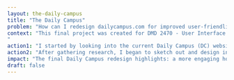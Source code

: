 ```yaml
---
layout: the-daily-campus
title: "The Daily Campus"
problem: "How can I redesign dailycampus.com for improved user-friendliness and to better showcase the contributions of The Daily Campus staff?"
context: "This final project was created for DMD 2470 - User Interface Design. I was tasked to design and make a light Adobe XD prototype for 3 desktop screens and 3 mobile screens for the home page, category page, and article page of a digital publication. As a digital producer at The Daily Campus at the time, I chose to redesign parts of The Daily Campus website, UConn’s student newspaper.
"
action1: "I started by looking into the current Daily Campus (DC) website. I wrote down was I liked and didn’t like about its homepage, category pages, and article pages. After reviewing the current DC website, I went to the digital publications of other schools and took notes and sketches on layouts and practices that worked with their sites. I used The Connector, The Daily Tar Heel, and Washington Square News as references."
action2: "After gathering research, I began to sketch out and design initial wireframes. Before moving onto mockups, I solidified the visual design guidelines for the project: I modified the blue color in The Daily Campus’s color palette to better adhere to WCAG guidelines, selected typography that better suited a news publication, and designed essential button, line, and icon elements. With the design guidelines and wireframes prepared, I finalized the project mockups and light prototypes."
impact: "The final Daily Campus redesign highlights: a more engaging homepage, consolidated navigation, an in-view CTA for the newsletter, a cleaner footer design, more organized sports categories, and better representation of trending articles, staff photos, and comics."
draft: false
---
```





